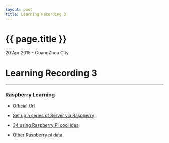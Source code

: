 ```yaml
---
layout: post
title: Learning Recording 3
---
```


{{ page.title }}
================

<p class="meta">20 Apr 2015 - GuangZhou City</p>

# Learning Recording 3

----------

### Raspberry Learning 

* [Official Url](http://www.raspberrypi.org/)

* [Set up a series of Server via Raspberry](http://blog.csdn.net/wzs298/article/details/20285085)

* [34 using Raspberry Pi cool idea](https://linuxtoy.org/archives/cool-ideas-for-raspberry-pi.html)

* [Other Raspberry pi data](http://note.sdo.com/u/634687868481358385/c/M5cEN~kfUay9nM36w012yN)
